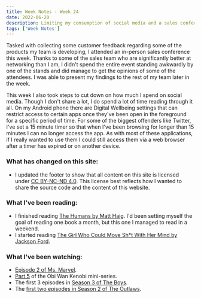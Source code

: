 ```yaml
---
title: Week Notes - Week 24
date: 2022-06-20
description: Limiting my consumption of social media and a sales conference.
tags: ['Week Notes']
---
```


Tasked with collecting some customer feedback regarding some of the products my team is developing, I attended an in-person sales conference this week. Thanks to some of the sales team who are significantly better at networking than I am, I didn't spend the entire event standing awkwardly by one of the stands and did manage to get the opinions of some of the attendees. I was able to present my findings to the rest of my team later in the week.

This week I also took steps to cut down on how much I spend on social media. Though I don't share a lot, I do spend a lot of time reading through it all. On my Android phone there are Digital Wellbeing settings that can restrict access to certain apps once they've been open in the foreground for a specific period of time. For some of the biggest offenders like Twitter, I've set a 15 minute timer so that when I've been browsing for longer than 15 minutes I can no longer access the app. As with most of these applications, if I really wanted to use them I could still access them via a web browser after a timer has expired or on another device. 

### What has changed on this site:

- I updated the footer to show that all content on this site is licensed under [CC BY-NC-ND 4.0](https://creativecommons.org/licenses/by-nc-nd/4.0/). This license best reflects how I wanted to share the source code and the content of this website.

### What I've been reading:

- I finished reading [The Humans by Matt Haig](/reading/9780857868787/). I'd been setting myself the goal of reading one book a month, but this one I managed to read in a weekend.
- I started reading [The Girl Who Could Move Sh*t With Her Mind by Jackson Ford](/reading/9780356510446/).

### What I've been watching:

- [Episode 2 of Ms. Marvel](https://www.themoviedb.org/tv/92782-ms-marvel/season/1/episode/2).
- [Part 5](https://www.themoviedb.org/tv/92830-obi-wan-kenobi/season/1/episode/5) of the Obi Wan Kenobi mini-series.
- The first 3 episodes in [Season 3 of The Boys](https://www.themoviedb.org/tv/76479-the-boys/season/3).
- The [first two episodes in Season 2 of The Outlaws](https://www.themoviedb.org/tv/136044-the-outlaws/season/2/).
